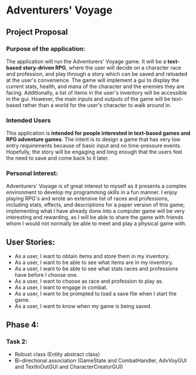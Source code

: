 # Adventurers' Voyage

## Project Proposal
### Purpose of the application:
The application will run the Adventurers' Voyage game. It will be a **text-based story-driven RPG**, where the user will decide on a character race and profession, and play through a story which can be saved and reloaded at the user's convenience. The game will implement a gui to display the current stats, health, and mana of the character and the enemies they are facing. Additionally, a list of items in the user's inventory will be accessible in the gui. However, the main inputs and outputs of the game will be text-based rather than a world for the user's character to walk around in.
### Intended Users
This application is **intended for people interested in text-based games and RPG adventure games**. The intent is to design a game that has very low entry requirements because of basic input and no time-pressure events. Hopefully, the story will be engaging and long enough that the users feel the need to save and come back to it later.
### Personal Interest:
Adventurers' Voyage is of great interest to myself as it presents a complex environment to develop my programming skills in a fun manner. I enjoy playing RPG's and wrote an extensive list of races and professions, including stats, effects, and descriptions for a paper version of this game; implementing what I have already done into a computer game will be very interesting and rewarding, as I will be able to share the game with friends whom I would not normally be able to meet and play a physical game with.

## User Stories:
- As a user, I want to obtain items and store them in my inventory.
- As a user, I want to be able to see what items are in my inventory.
- As a user, I want to be able to see what stats races and professions have before I choose one.
- As a user, I want to choose as race and profession to play as.
- As a user, I want to engage in combat.
- As a user, I want to be prompted to load a save file when I start the game.
- As a user, I want to know when my game is being saved.

## Phase 4:
### Task 2:
- Robust class (Entity abstract class)
- Bi-directional association (GameState and CombatHandler, AdvVoyGUI and TextInOutGUI and CharacterCreatorGUI)